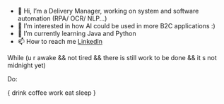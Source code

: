 - 👋 Hi, I’m a Delivery Manager, working on system and software automation (RPA/ OCR/ NLP...)
- 👀 I’m interested in how AI could be used in more B2C applications :)
- 🌱 I’m currently learning Java and Python
- 📫 How to reach me <a href="https://www.linkedin.com/in/murilo-silvestre-8b56abb6/" rel="nofollow">LinkedIn</a>


While (u r awake && not tired && there is still work to be done && it
s not midnight yet)
 
Do: 
 
{​​​​​
drink coffee
work
eat
sleep
}​​​​​


<!---
Irishglitch/Irishglitch is a ✨ special ✨ repository because its `README.md` (this file) appears on your GitHub profile.
You can click the Preview link to take a look at your changes.
--->

